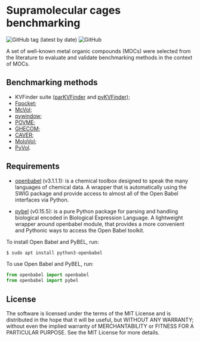 # Supramolecular cages benchmarking

![GitHub tag (latest by date)](https://img.shields.io/github/v/tag/LBC-LNBio/moc-benchmarking) 
![GitHub](https://img.shields.io/github/license/LBC-LNBio/moc-benchmarking)

A set of well-known metal organic compounds (MOCs) were selected from the literature to evaluate and validate benchmarking methods in the context of MOCs.

## Benchmarking methods

- KVFinder suite ([parKVFinder](https://doi.org/10.1016/j.softx.2020.100606) and [pyKVFinder](https://doi.org/10.1186/s12859-021-04519-4));
- [Fpocket](https://doi.org/10.1186/1471-2105-10-168);
- [McVol](https://doi.org/10.1007/s00894-009-0541-y);
- [pywindow](https://doi.org/10.1021/acs.jcim.8b00490 );
- [POVME](https://doi.org/10.1021/acs.jctc.7b00500);
- [GHECOM](https://doi.org/10.1002/prot.22639);
- [CAVER](https://doi.org/10.1093/bioinformatics/bty386);
- [MoloVol](https://doi.org/10.1107/S1600576722004988);
- [PyVol](https://doi.org/10.1101/816702).

## Requirements

- [openbabel](https://pypi.org/project/openbabel/) (v3.1.1.1): is a chemical toolbox designed to speak the many languages of chemical data. A wrapper that is automatically using the SWIG package and provide access to almost all of the Open Babel interfaces via Python.

- [pybel](https://pypi.org/project/pybel/) (v0.15.5): is a pure Python package for parsing and handling biological encoded in Biological Expression Language. A lightweight wrapper around openbabel module, that provides a more convenient and Pythonic ways to access the Open Babel toolkit.

To install Open Babel and PyBEL, run:

```bash
$ sudo apt install python3-openbabel
```

To use Open Babel and PyBEL, run:

```python
from openbabel import openbabel
from openbabel import pybel
```

## License

The software is licensed under the terms of the MIT License and is distributed in the hope that it will be useful, but WITHOUT ANY WARRANTY; without even the implied warranty of MERCHANTABILITY or FITNESS FOR A PARTICULAR PURPOSE. See the MIT License for more details.
